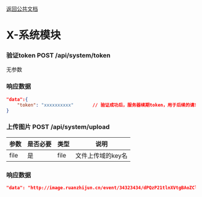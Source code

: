 [返回公共文档](/接口文档/1-公共文档.MD)

# X-系统模块


### 验证token  POST   /api/system/token

无参数

### 响应数据
```json
"data":{
	"token": "xxxxxxxxxx"		// 验证成功后，服务器续期token，用于后续的请求
}
```

### 上传图片  POST   /api/system/upload

参数			|是否必要		|类型			|说明
--				|--				|--				|--
file			|是				|file			|文件上传域的key名

### 响应数据
```json
"data": "http://image.ruanzhijun.cn/event/34323434/dPQzP21tlnXVtgBAoZClzz.jpg"	// 图片绝对路径
```
